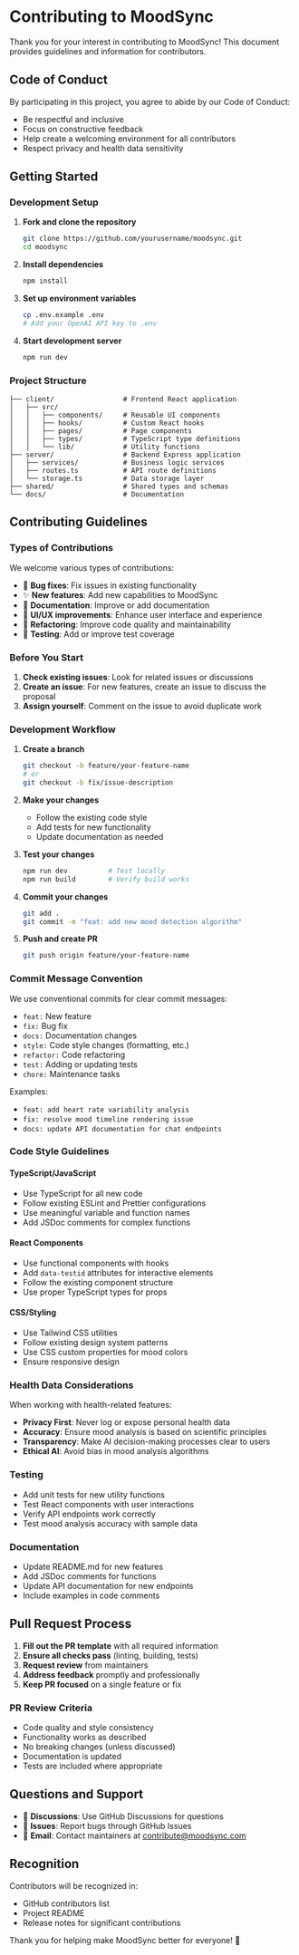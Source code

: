 # Contributing to MoodSync

Thank you for your interest in contributing to MoodSync! This document provides guidelines and information for contributors.

## Code of Conduct

By participating in this project, you agree to abide by our Code of Conduct:

- Be respectful and inclusive
- Focus on constructive feedback
- Help create a welcoming environment for all contributors
- Respect privacy and health data sensitivity

## Getting Started

### Development Setup

1. **Fork and clone the repository**
   ```bash
   git clone https://github.com/yourusername/moodsync.git
   cd moodsync
   ```

2. **Install dependencies**
   ```bash
   npm install
   ```

3. **Set up environment variables**
   ```bash
   cp .env.example .env
   # Add your OpenAI API key to .env
   ```

4. **Start development server**
   ```bash
   npm run dev
   ```

### Project Structure

```
├── client/                 # Frontend React application
│   ├── src/
│   │   ├── components/     # Reusable UI components
│   │   ├── hooks/          # Custom React hooks
│   │   ├── pages/          # Page components
│   │   ├── types/          # TypeScript type definitions
│   │   └── lib/            # Utility functions
├── server/                 # Backend Express application
│   ├── services/           # Business logic services
│   ├── routes.ts           # API route definitions
│   └── storage.ts          # Data storage layer
├── shared/                 # Shared types and schemas
└── docs/                   # Documentation
```

## Contributing Guidelines

### Types of Contributions

We welcome various types of contributions:

- 🐛 **Bug fixes**: Fix issues in existing functionality
- ✨ **New features**: Add new capabilities to MoodSync
- 📖 **Documentation**: Improve or add documentation
- 🎨 **UI/UX improvements**: Enhance user interface and experience
- 🔧 **Refactoring**: Improve code quality and maintainability
- 🧪 **Testing**: Add or improve test coverage

### Before You Start

1. **Check existing issues**: Look for related issues or discussions
2. **Create an issue**: For new features, create an issue to discuss the proposal
3. **Assign yourself**: Comment on the issue to avoid duplicate work

### Development Workflow

1. **Create a branch**
   ```bash
   git checkout -b feature/your-feature-name
   # or
   git checkout -b fix/issue-description
   ```

2. **Make your changes**
   - Follow the existing code style
   - Add tests for new functionality
   - Update documentation as needed

3. **Test your changes**
   ```bash
   npm run dev          # Test locally
   npm run build        # Verify build works
   ```

4. **Commit your changes**
   ```bash
   git add .
   git commit -m "feat: add new mood detection algorithm"
   ```

5. **Push and create PR**
   ```bash
   git push origin feature/your-feature-name
   ```

### Commit Message Convention

We use conventional commits for clear commit messages:

- `feat:` New feature
- `fix:` Bug fix
- `docs:` Documentation changes
- `style:` Code style changes (formatting, etc.)
- `refactor:` Code refactoring
- `test:` Adding or updating tests
- `chore:` Maintenance tasks

Examples:
- `feat: add heart rate variability analysis`
- `fix: resolve mood timeline rendering issue`
- `docs: update API documentation for chat endpoints`

### Code Style Guidelines

#### TypeScript/JavaScript
- Use TypeScript for all new code
- Follow existing ESLint and Prettier configurations
- Use meaningful variable and function names
- Add JSDoc comments for complex functions

#### React Components
- Use functional components with hooks
- Add `data-testid` attributes for interactive elements
- Follow the existing component structure
- Use proper TypeScript types for props

#### CSS/Styling
- Use Tailwind CSS utilities
- Follow existing design system patterns
- Use CSS custom properties for mood colors
- Ensure responsive design

### Health Data Considerations

When working with health-related features:

- **Privacy First**: Never log or expose personal health data
- **Accuracy**: Ensure mood analysis is based on scientific principles
- **Transparency**: Make AI decision-making processes clear to users
- **Ethical AI**: Avoid bias in mood analysis algorithms

### Testing

- Add unit tests for new utility functions
- Test React components with user interactions
- Verify API endpoints work correctly
- Test mood analysis accuracy with sample data

### Documentation

- Update README.md for new features
- Add JSDoc comments for functions
- Update API documentation for new endpoints
- Include examples in code comments

## Pull Request Process

1. **Fill out the PR template** with all required information
2. **Ensure all checks pass** (linting, building, tests)
3. **Request review** from maintainers
4. **Address feedback** promptly and professionally
5. **Keep PR focused** on a single feature or fix

### PR Review Criteria

- Code quality and style consistency
- Functionality works as described
- No breaking changes (unless discussed)
- Documentation is updated
- Tests are included where appropriate

## Questions and Support

- 💬 **Discussions**: Use GitHub Discussions for questions
- 🐛 **Issues**: Report bugs through GitHub Issues
- 📧 **Email**: Contact maintainers at contribute@moodsync.com

## Recognition

Contributors will be recognized in:
- GitHub contributors list
- Project README
- Release notes for significant contributions

Thank you for helping make MoodSync better for everyone! 🙏